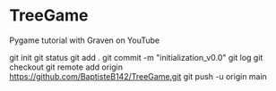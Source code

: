 # TreeGame
Pygame tutorial with Graven on YouTube

git init
git status
git add .
git commit -m "initialization_v0.0"
git log
git checkout
git remote add origin https://github.com/BaptisteB142/TreeGame.git
git push -u origin main
